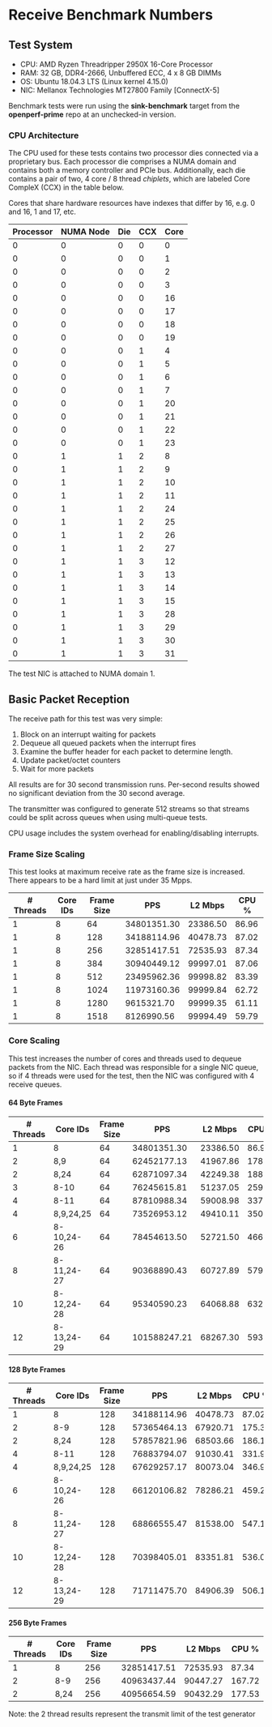 # Receive Benchmark Numbers

## Test System

* CPU: AMD Ryzen Threadripper 2950X 16-Core Processor
* RAM: 32 GB, DDR4-2666, Unbuffered ECC, 4 x 8 GB DIMMs
* OS: Ubuntu 18.04.3 LTS (Linux kernel 4.15.0)
* NIC: Mellanox Technologies MT27800 Family [ConnectX-5]

Benchmark tests were run using the **sink-benchmark** target from the **openperf-prime**
repo at an unchecked-in version.

### CPU Architecture

The CPU used for these tests contains two processor dies connected via a
proprietary bus.  Each processor die comprises a NUMA domain and contains
both a memory controller and PCIe bus.  Additionally, each die contains a
pair of two, 4 core / 8 thread *chiplets*, which are labeled Core CompleX
(CCX) in the table below.

Cores that share hardware resources have indexes that differ by 16,
e.g. 0 and 16, 1 and 17, etc.

Processor | NUMA Node | Die | CCX | Core
----------|-----------|-----|-----|------
0|0|0|0|0
0|0|0|0|1
0|0|0|0|2
0|0|0|0|3
0|0|0|0|16
0|0|0|0|17
0|0|0|0|18
0|0|0|0|19
0|0|0|1|4
0|0|0|1|5
0|0|0|1|6
0|0|0|1|7
0|0|0|1|20
0|0|0|1|21
0|0|0|1|22
0|0|0|1|23
0|1|1|2|8
0|1|1|2|9
0|1|1|2|10
0|1|1|2|11
0|1|1|2|24
0|1|1|2|25
0|1|1|2|26
0|1|1|2|27
0|1|1|3|12
0|1|1|3|13
0|1|1|3|14
0|1|1|3|15
0|1|1|3|28
0|1|1|3|29
0|1|1|3|30
0|1|1|3|31

The test NIC is attached to NUMA domain 1.

## Basic Packet Reception

The receive path for this test was very simple:

1) Block on an interrupt waiting for packets
2) Dequeue all queued packets when the interrupt fires
3) Examine the buffer header for each packet to determine length.
4) Update packet/octet counters
5) Wait for more packets

All results are for 30 second transmission runs.  Per-second results
showed no significant deviation from the 30 second average.

The transmitter was configured to generate 512 streams so that streams
could be split across queues when using multi-queue tests.

CPU usage includes the system overhead for enabling/disabling interrupts.

### Frame Size Scaling

This test looks at maximum receive rate as the frame size is increased.
There appears to be a hard limit at just under 35 Mpps.

\# Threads | Core IDs | Frame Size | PPS | L2 Mbps | CPU %
-----------|----------|------------|-----|---------|------
1 | 8 |   64 | 34801351.30 | 23386.50 | 86.96
1 | 8 |  128 | 34188114.96 | 40478.73 | 87.02
1 | 8 |  256 | 32851417.51 | 72535.93 | 87.34
1 | 8 |  384 | 30940449.12 | 99997.01 | 87.06
1 | 8 |  512 | 23495962.36 | 99998.82 | 83.39
1 | 8 | 1024 | 11973160.36 | 99999.84 | 62.72
1 | 8 | 1280 |  9615321.70 | 99999.35 | 61.11
1 | 8 | 1518 |  8126990.56 | 99994.49 | 59.79

### Core Scaling

This test increases the number of cores and threads used to dequeue packets
from the NIC.  Each thread was responsible for a single NIC queue, so if 4 threads
were used for the test, then the NIC was configured with 4 receive queues.

#### 64 Byte Frames

\# Threads | Core IDs | Frame Size | PPS | L2 Mbps | CPU %
-----------|----------|------------|-----|---------|------
 1 |          8 | 64 |  34801351.30 | 23386.50 | 86.96
 2 |        8,9 | 64 |  62452177.13 | 41967.86 | 178.26
 2 |       8,24 | 64 |  62871097.34 | 42249.38 | 188.47
 3 |       8-10 | 64 |  76245615.81 | 51237.05 | 259.83
 4 |       8-11 | 64 |  87810988.34 | 59008.98 | 337.92
 4 |  8,9,24,25 | 64 |  73526953.12 | 49410.11 | 350.71
 6 | 8-10,24-26 | 64 |  78454613.50 | 52721.50 | 466.48
 8 | 8-11,24-27 | 64 |  90368890.43 | 60727.89 | 579.33
10 | 8-12,24-28 | 64 |  95340590.23 | 64068.88 | 632.14
12 | 8-13,24-29 | 64 | 101588247.21 | 68267.30 | 593.07

#### 128 Byte Frames

\# Threads | Core IDs | Frame Size | PPS | L2 Mbps | CPU %
-----------|----------|------------|-----|---------|------
 1 |          8 | 128 | 34188114.96 | 40478.73 | 87.02
 2 |        8-9 | 128 | 57365464.13 | 67920.71 | 175.33
 2 |       8,24 | 128 | 57857821.96 | 68503.66 | 186.10
 4 |       8-11 | 128 | 76883794.07 | 91030.41 | 331.92
 4 |  8,9,24,25 | 128 | 67629257.17 | 80073.04 | 346.91
 6 | 8-10,24-26 | 128 | 66120106.82 | 78286.21 | 459.28
 8 | 8-11,24-27 | 128 | 68866555.47 | 81538.00 | 547.19
10 | 8-12,24-28 | 128 | 70398405.01 | 83351.81 | 536.02
12 | 8-13,24-29 | 128 | 71711475.70 | 84906.39 | 506.13

#### 256 Byte Frames

\# Threads | Core IDs | Frame Size | PPS | L2 Mbps | CPU %
-----------|----------|------------|-----|---------|------
 1 |    8 | 256 | 32851417.51 | 72535.93 | 87.34
 2 |  8-9 | 256 | 40963437.44 | 90447.27 | 167.72
 2 | 8,24 | 256 | 40956654.59 | 90432.29 | 177.53

 Note: the 2 thread results represent the transmit limit of the
 test generator
